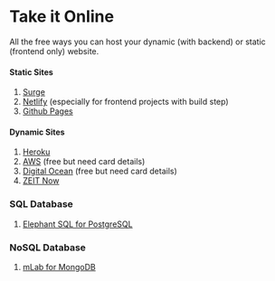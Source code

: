 # Take it Online
All the free ways you can host your dynamic (with backend) or static (frontend only) website.

#### Static Sites

1. [Surge](http://surge.sh/)
1. [Netlify](https://www.netlify.com/) (especially for frontend projects with build step)
1. [Github Pages](https://pages.github.com)

#### Dynamic Sites

1. [Heroku](http://heroku.com/)
1. [AWS](https://aws.amazon.com/) (free but need card details)
1. [Digital Ocean](https://www.digitalocean.com/) (free but need card details)
1. [ZEIT Now](https://zeit.co/)

### SQL Database

1. [Elephant SQL for PostgreSQL](https://www.elephantsql.com/)

### NoSQL Database

1. [mLab for MongoDB](https://mlab.com/)
